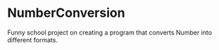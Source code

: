 # NumberConversion
Funny school project on creating a program that converts Number into different formats.
